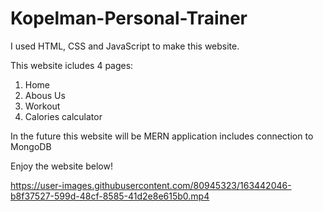# Kopelman-Personal-Trainer
I used HTML, CSS and JavaScript to make this website.

This website icludes 4 pages:
1. Home
2. Abous Us
3. Workout
4. Calories calculator 

In the future this website will be MERN application includes connection to MongoDB

Enjoy the website below!

https://user-images.githubusercontent.com/80945323/163442046-b8f37527-599d-48cf-8585-41d2e8e615b0.mp4

